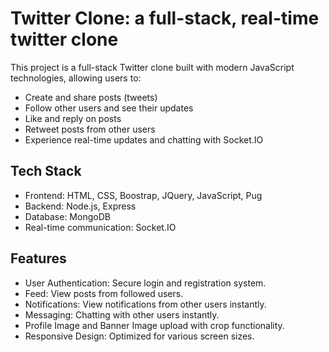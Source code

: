# Twitter Clone: a full-stack, real-time twitter clone
This project is a full-stack Twitter clone built with modern JavaScript technologies, allowing users to:

- Create and share posts (tweets)
- Follow other users and see their updates
- Like and reply on posts
- Retweet posts from other users
- Experience real-time updates and chatting with Socket.IO

## Tech Stack
- Frontend: HTML, CSS, Boostrap, JQuery, JavaScript, Pug 
- Backend: Node.js, Express
- Database: MongoDB
- Real-time communication: Socket.IO

## Features
- User Authentication: Secure login and registration system.
- Feed: View posts from followed users.
- Notifications: View notifications from other users instantly.
- Messaging: Chatting with other users instantly.
- Profile Image and Banner Image upload with crop functionality.
- Responsive Design: Optimized for various screen sizes.
